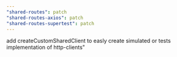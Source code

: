```yaml
---
"shared-routes": patch
"shared-routes-axios": patch
"shared-routes-supertest": patch
---
```


add createCustomSharedClient to easly create simulated or tests implementation of http-clients"
